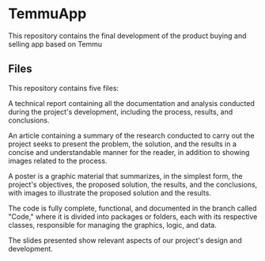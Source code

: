 # TemmuApp 
This repository contains the final development of the product buying and selling app based on Temmu

## Files
This repository contains five files:

A technical report containing all the documentation and analysis conducted during the project's development, including the process, results, and conclusions.

An article containing a summary of the research conducted to carry out the project seeks to present the problem, the solution, and the results in a concise and understandable manner for the reader, in addition to showing images related to the process.

A poster is a graphic material that summarizes, in the simplest form, the project's objectives, the proposed solution, the results, and the conclusions, with images to illustrate the proposed solution and the results.

The code is fully complete, functional, and documented in the branch called "Code," where it is divided into packages or folders, each with its respective classes, responsible for managing the graphics, logic, and data.

The slides presented show relevant aspects of our project's design and development.
